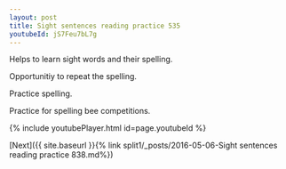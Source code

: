 ```yaml
---
layout: post
title: Sight sentences reading practice 535
youtubeId: jS7Feu7bL7g
---
```

 
 
Helps to learn sight words and their spelling.

Opportunitiy to repeat the spelling. 

Practice spelling. 
 
Practice for spelling bee competitions. 
 
{% include youtubePlayer.html id=page.youtubeId %}
 
 

[Next]({{ site.baseurl }}{% link  split1/_posts/2016-05-06-Sight sentences reading practice 838.md%})
 
